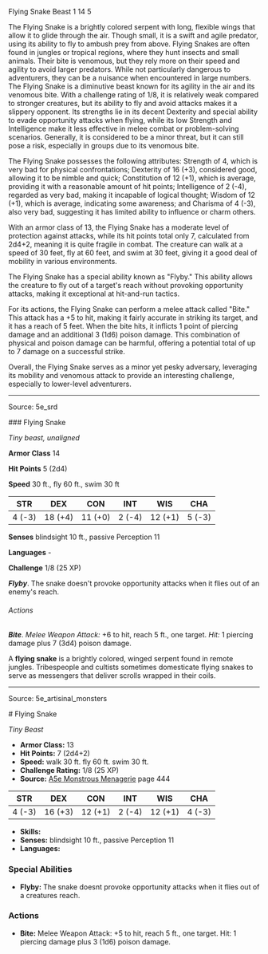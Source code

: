 <MonsterName/>Flying Snake</MonsterName>
<CreatureType/>Beast</CreatureType>
<CR/>1</CR>
<AC/>14</AC>
<HP/>5</HP>
<summary>The Flying Snake is a brightly colored serpent with long, flexible wings that allow it to glide through the air. Though small, it is a swift and agile predator, using its ability to fly to ambush prey from above. Flying Snakes are often found in jungles or tropical regions, where they hunt insects and small animals. Their bite is venomous, but they rely more on their speed and agility to avoid larger predators. While not particularly dangerous to adventurers, they can be a nuisance when encountered in large numbers.</summary>

<summary>The Flying Snake is a diminutive beast known for its agility in the air and its venomous bite. With a challenge rating of 1/8, it is relatively weak compared to stronger creatures, but its ability to fly and avoid attacks makes it a slippery opponent. Its strengths lie in its decent Dexterity and special ability to evade opportunity attacks when flying, while its low Strength and Intelligence make it less effective in melee combat or problem-solving scenarios. Generally, it is considered to be a minor threat, but it can still pose a risk, especially in groups due to its venomous bite.</summary>

<detail>

The Flying Snake possesses the following attributes: Strength of 4, which is very bad for physical confrontations; Dexterity of 16 (+3), considered good, allowing it to be nimble and quick; Constitution of 12 (+1), which is average, providing it with a reasonable amount of hit points; Intelligence of 2 (-4), regarded as very bad, making it incapable of logical thought; Wisdom of 12 (+1), which is average, indicating some awareness; and Charisma of 4 (-3), also very bad, suggesting it has limited ability to influence or charm others. 

With an armor class of 13, the Flying Snake has a moderate level of protection against attacks, while its hit points total only 7, calculated from 2d4+2, meaning it is quite fragile in combat. The creature can walk at a speed of 30 feet, fly at 60 feet, and swim at 30 feet, giving it a good deal of mobility in various environments.

The Flying Snake has a special ability known as "Flyby." This ability allows the creature to fly out of a target's reach without provoking opportunity attacks, making it exceptional at hit-and-run tactics. 

For its actions, the Flying Snake can perform a melee attack called "Bite." This attack has a +5 to hit, making it fairly accurate in striking its target, and it has a reach of 5 feet. When the bite hits, it inflicts 1 point of piercing damage and an additional 3 (1d6) poison damage. This combination of physical and poison damage can be harmful, offering a potential total of up to 7 damage on a successful strike.

Overall, the Flying Snake serves as a minor yet pesky adversary, leveraging its mobility and venomous attack to provide an interesting challenge, especially to lower-level adventurers.</detail>



---

Source: 5e_srd

<statblock>
### Flying Snake

*Tiny beast, unaligned*

**Armor Class** 14

**Hit Points** 5 (2d4)

**Speed** 30 ft., fly 60 ft., swim 30 ft

| STR    | DEX     | CON     | INT    | WIS     | CHA    |
|--------|---------|---------|--------|---------|--------|
| 4 (-3) | 18 (+4) | 11 (+0) | 2 (-4) | 12 (+1) | 5 (-3) |

**Senses** blindsight 10 ft., passive Perception 11

**Languages** -

**Challenge** 1/8 (25 XP)

***Flyby***. The snake doesn't provoke opportunity attacks when it flies out of an enemy's reach.

###### Actions

***Bite***. *Melee Weapon Attack:* +6 to hit, reach 5 ft., one target. *Hit:* 1 piercing damage plus 7 (3d4) poison damage.

A **flying snake** is a brightly colored, winged serpent found in remote jungles. Tribespeople and cultists sometimes domesticate flying snakes to serve as messengers that deliver scrolls wrapped in their coils.</statblock>




---

Source: 5e_artisinal_monsters

<statblock>
# Flying Snake

*Tiny* *Beast*

- **Armor Class:** 13
- **Hit Points:** 7 (2d4+2)
- **Speed:** walk 30 ft. fly 60 ft. swim 30 ft.
- **Challenge Rating:** 1/8 (25 XP)
- **Source:** [A5e Monstrous Menagerie](https://enpublishingrpg.com/products/level-up-monstrous-menagerie-a5e) page 444

| STR | DEX | CON | INT | WIS | CHA |
| --- | --- | --- | --- | --- | --- |
| 4 (-3) | 16 (+3) | 12 (+1) | 2 (-4) | 12 (+1) | 4 (-3) |

- **Skills:** 
- **Senses:** blindsight 10 ft., passive Perception 11
- **Languages:** 

### Special Abilities

- **Flyby:** The snake doesnt provoke opportunity attacks when it flies out of a creatures reach.

### Actions

- **Bite:** Melee Weapon Attack: +5 to hit, reach 5 ft., one target. Hit: 1 piercing damage plus 3 (1d6) poison damage.


</statblock>



